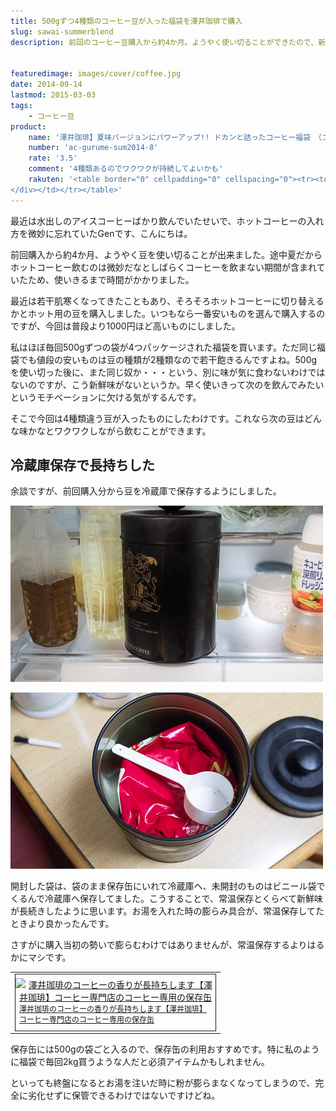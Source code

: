 ```yaml
---
title: 500gずつ4種類のコーヒー豆が入った福袋を澤井珈琲で購入
slug: sawai-summerblend
description: 前回のコーヒー豆購入から約4か月。ようやく使い切ることができたので、新しく豆を購入しました。今回は一番安いものではなく普段より約1000円追加支出し、4種類の豆が入った福袋を購入しました。それでもコストパフォーマンスはいいと思います。


featuredimage: images/cover/coffee.jpg
date: 2014-09-14
lastmod: 2015-03-03
tags: 
    - コーヒー豆
product:
    name: '澤井珈琲】夏味バージョンにパワーアップ!! ドカンと詰ったコーヒー福袋　（コーヒー/コーヒー豆/珈琲豆）'
    number: 'ac-gurume-sum2014-8'
    rate: '3.5'
    comment: '4種類あるのでワクワクが持続してよいかも'
    rakuten: '<table border="0" cellpadding="0" cellspacing="0"><tr><td valign="top"><div style="border:1px solid;margin:0px;padding:6px 0px;width:320px;text-align:center;float:left"><a href="http://hb.afl.rakuten.co.jp/hgc/11be2770.9eec789a.11be2771.029f4a42/?pc=http%3a%2f%2fitem.rakuten.co.jp%2fsawaicoffee-tea%2fac-gurume04%2f%3fscid%3daf_link_tbl&m=http%3a%2f%2fm.rakuten.co.jp%2fsawaicoffee-tea%2fn%2fac-gurume04" target="_blank"><img src="http://hbb.afl.rakuten.co.jp/hgb/?pc=http%3a%2f%2fthumbnail.image.rakuten.co.jp%2f%400_mall%2fsawaicoffee-tea%2fcabinet%2fmail%2fnatsu_gurume2014001.jpg%3f_ex%3d300x300&m=http%3a%2f%2fthumbnail.image.rakuten.co.jp%2f%400_mall%2fsawaicoffee-tea%2fcabinet%2fmail%2fnatsu_gurume2014001.jpg%3f_ex%3d80x80" alt="【澤井珈琲】夏味バージョンにパワーアップ!! ドカンと詰ったコーヒー福袋　（コーヒー/コーヒー豆/珈琲豆）" border="0" style="margin:0px;padding:0px"></a><p style="font-size:12px;line-height:1.4em;text-align:left;margin:0px;padding:2px 6px"><a href="http://hb.afl.rakuten.co.jp/hgc/11be2770.9eec789a.11be2771.029f4a42/?pc=http%3a%2f%2fitem.rakuten.co.jp%2fsawaicoffee-tea%2fac-gurume04%2f%3fscid%3daf_link_tbl&m=http%3a%2f%2fm.rakuten.co.jp%2fsawaicoffee-tea%2fn%2fac-gurume04" target="_blank">【澤井珈琲】夏味バージョンにパワーアップ!! ドカンと詰ったコーヒー福袋　（コーヒー/コーヒー豆/珈琲豆）</a>
</div></td></tr></table>'
---
```


最近は水出しのアイスコーヒーばかり飲んでいたせいで、ホットコーヒーの入れ方を微妙に忘れていたGenです、こんにちは。

前回購入から約4か月、ようやく豆を使い切ることが出来ました。途中夏だからホットコーヒー飲むのは微妙だなとしばらくコーヒーを飲まない期間が含まれていたため、使いきるまで時間がかかりました。

最近は若干肌寒くなってきたこともあり、そろそろホットコーヒーに切り替えるかとホット用の豆を購入しました。いつもなら一番安いものを選んで購入するのですが、今回は普段より1000円ほど高いものにしました。

私はほぼ毎回500gずつの袋が4つパッケージされた福袋を買います。ただ同じ福袋でも値段の安いものは豆の種類が2種類なので若干飽きるんですよね。500gを使い切った後に、また同じ奴か・・・という、別に味が気に食わないわけではないのですが、こう新鮮味がないというか。早く使いきって次のを飲んでみたいというモチベーションに欠ける気がするんです。

そこで今回は4種類違う豆が入ったものにしたわけです。これなら次の豆はどんな味かなとワクワクしながら飲むことができます。


## 冷蔵庫保存で長持ちした


余談ですが、前回購入分から豆を冷蔵庫で保存するようにしました。

![コーヒー豆保存缶　冷蔵庫で保管中](P7162371.jpg)

![コーヒー豆保存缶の中](P7162372.jpg)

開封した袋は、袋のまま保存缶にいれて冷蔵庫へ、未開封のものはビニール袋でくるんで冷蔵庫へ保存してました。こうすることで、常温保存とくらべて新鮮味が長続きしたように思います。お湯を入れた時の膨らみ具合が、常温保存してたときより良かったんです。

さすがに購入当初の勢いで膨らむわけではありませんが、常温保存するよりはるかにマシです。

<table cellpadding="0" cellspacing="0">
<tr>
<td valign="top">
<div style="border:1px solid;margin:0px;padding:6px 0px;width:320px;text-align:center;float:left"><a href="http://hb.afl.rakuten.co.jp/hgc/11be2770.9eec789a.11be2771.029f4a42/?pc=http%3a%2f%2fitem.rakuten.co.jp%2fsawaicoffee-tea%2fi-o-hozonkan-001%2f%3fscid%3daf_link_tbl&m=http%3a%2f%2fm.rakuten.co.jp%2fsawaicoffee-tea%2fn%2fi-o-hozonkan-001" target="_blank"><img src="http://hbb.afl.rakuten.co.jp/hgb/?pc=http%3a%2f%2fthumbnail.image.rakuten.co.jp%2f%400_mall%2fsawaicoffee-tea%2fcabinet%2f200912181118.jpg%3f_ex%3d300x300&m=http%3a%2f%2fthumbnail.image.rakuten.co.jp%2f%400_mall%2fsawaicoffee-tea%2fcabinet%2f200912181118.jpg%3f_ex%3d80x80" alt="澤井珈琲のコーヒーの香りが長持ちします【澤井珈琲】コーヒー専門店のコーヒー専用の保存缶" style="margin:0px;padding:0px"></a>

<p style="font-size:12px;line-height:1.4em;text-align:left;margin:0px;padding:2px 6px"><a href="http://hb.afl.rakuten.co.jp/hgc/11be2770.9eec789a.11be2771.029f4a42/?pc=http%3a%2f%2fitem.rakuten.co.jp%2fsawaicoffee-tea%2fi-o-hozonkan-001%2f%3fscid%3daf_link_tbl&m=http%3a%2f%2fm.rakuten.co.jp%2fsawaicoffee-tea%2fn%2fi-o-hozonkan-001" target="_blank">澤井珈琲のコーヒーの香りが長持ちします【澤井珈琲】コーヒー専門店のコーヒー専用の保存缶</a>

</div>
</td>
</tr>
</table>
保存缶には500gの袋ごと入るので、保存缶の利用おすすめです。特に私のように福袋で毎回2kg買うような人だと必須アイテムかもしれません。

といっても終盤になるとお湯を注いだ時に粉が膨らまなくなってしまうので、完全に劣化せずに保管できるわけではないですけどね。


  